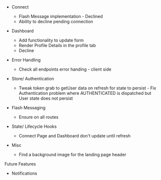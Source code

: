- Connect
  - Flash Message implementation - Declined  
  - Ability to decline pending connection
    
- Dashboard
  - Add functionality to update form
  - Render Profile Details in the profile tab
  - Decline

- Error Handling
  - Check all endpoints error handing - client side

- Store/ Authentication
  - Tweak token grab to getUser data on refresh for state to persist - Fix Authentication problem where AUTHENTICATED is dispatched but User state does not persist

- Flash Messaging  
  - Ensure on all routes

- State/ Lifecycle Hooks
  - Connect Page and Dashboard don't update until refresh

- Misc
  - Find a background image for the landing page header

Future Features
- Notifications